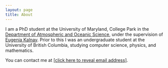 ```yaml
---
layout: page
title: About
---
```


I am a PhD student at the University of Maryland, College Park in the <a href="https://www.atmos.umd.edu/">Department of Atmospheric and Oceanic Science</a>, under the supervision of <a href="http://www.atmos.umd.edu/~ekalnay/">Eugenia Kalnay</a>. Prior to this I was an undergraduate student at the University of British Columbia, studying computer science, physics, and mathematics.

You can contact me at <a href="http://www.google.com/recaptcha/mailhide/d?k=01wdI1TNx7y_plT6RZB8pIUQ==&amp;c=y9h2L02zCq1HdVKmomXkV0gP-htk0BBh-9Y4Egw4eo8=" onclick="window.open('http://www.google.com/recaptcha/mailhide/d?k\x3d01wdI1TNx7y_plT6RZB8pIUQ\x3d\x3d\x26c\x3dy9h2L02zCq1HdVKmomXkV0gP-htk0BBh-9Y4Egw4eo8\x3d', '', 'toolbar=0,scrollbars=0,location=0,statusbar=0,menubar=0,resizable=0,width=500,height=300'); return false;" title="Reveal this e-mail address">[click here to reveal email address]</a>.
